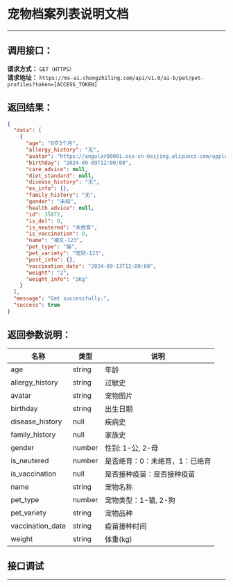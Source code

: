 # 宠物档案列表说明文档
---

## 调用接口：
**请求方式：** `GET（HTTPS）`  
**请求地址：** `https://ms-ai.chongzhiling.com/api/v1.0/ai-b/pet/pet-profiles?token=[ACCESS_TOKEN]`

## 返回结果：
```json
{
  "data": [
    {
      "age": "0岁3个月",
      "allergy_history": "无",
      "avatar": "https://angular00001.oss-cn-beijing.aliyuncs.com/applet.png",
      "birthday": "2024-09-09T12:00:00",
      "care_advice": null,
      "diet_standard": null,
      "disease_history": "无",
      "ex_info": {},
      "family_history": "无",
      "gender": "未知",
      "health_advice": null,
      "id": 35872,
      "is_del": 0,
      "is_neutered": "未绝育",
      "is_vaccination": 0,
      "name": "德文-123",
      "pet_type": "猫",
      "pet_variety": "旺财-123",
      "post_info": {},
      "vaccination_date": "2024-09-13T12:00:00",
      "weight": "2",
      "weight_info": "2Kg"
    }
  ],
  "message": "Get successfully.",
  "success": true
}
```

## 返回参数说明：
| 名称             | 类型   | 说明                           |
| ---------------- | ------ | ------------------------------ |
| age              | string | 年龄                           |
| allergy_history  | string | 过敏史                         |
| avatar           | string | 宠物图片                       |
| birthday         | string | 出生日期                       |
| disease_history  | null   | 疾病史                         |
| family_history   | null   | 家族史                         |
| gender           | number | 性别: 1-公, 2-母               |
| is_neutered      | number | 是否绝育：0：未绝育，1：已绝育 |
| is_vaccination   | null   | 是否接种疫苗：是否接种疫苗     |
| name             | string | 宠物名称                       |
| pet_type         | number | 宠物类型：1-猫, 2-狗           |
| pet_variety      | string | 宠物品种                       |
| vaccination_date | string | 疫苗接种时间                   |
| weight           | string | 体重(kg)                       |

## 接口调试
---
<script setup>
import SwaggerUI from '../../../src/components/SwaggerUI.vue'
</script>

<ClientOnly>
  <SwaggerUI 
    type="get"
    path="/pet-profiles" 
  />
</ClientOnly>